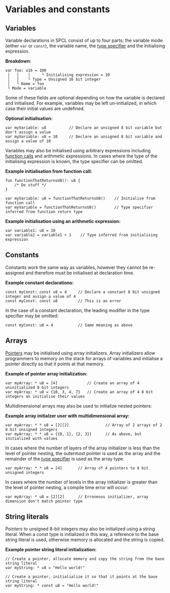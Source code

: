 # Variables and constants

## Variables
Variable declarations in SPCL consist of up to four parts; the variable mode (either `var` or `const`), the variable 
name, the [type specifier](types.md#type-specifiers) and the initialising expression.

**Breakdown:**
```
var foo: u16 = 100
 │   │    │     └ Initialising expression = 10
 │   │    └ Type = Unsigned 16 bit integer
 │   └ Name = foo
 └ Mode = variable
```

Some of these fields are optional depending on how the variable is declared and initialised. For example, variables
may be left un-initialized, in which case their initial values are undefined.

**Optional initialisation:**
```
var myVariable: u8          // Declare an unsigned 8 bit variable but don't assign a value
var myVariable: u8 = 10     // Declare an unsigned 8 bit variable and assign a value of 10
```

Variables may also be initialised using arbitrary expressions including
[function calls](functions.md#function-definitions) and arithmetic expressions. In cases where the type of the 
initialising expression is known, the type specifier can be omitted.

**Example initialisation from function call:**
```
fun functionThatReturnsU8(): u8 {
    /* Do stuff */
}

var myVariable: u8 = functionThatReturnsU8()    // Initialise from function call
var myVariable = functionThatReturnsU8()        // Type specifier inferred from function return type
```

**Example initialisation using an arithmetic expression:**
```
var variable1: u8 = 10
var variable2 = variable1 + 1    // Type inferred from initialising expression
```

## Constants
Constants work the same way as variables, however they cannot be re-assigned and therefore must be initialised at
declaration time.

**Example constant declarations:**
```
const myConst: const u8 = 4     // Declare a constant 8 bit unsigned integer and assign a value of 4
const myConst: const u8         // This is an error
```

In the case of a constant declaration, the leading modifier in the type specifier may be omitted:

```
const myConst: u8 = 4           // Same meaning as above
```

## Arrays
[Pointers](types.md#pointer-types) may be initialised using array initializers. Array initializers allow programmers to 
memory on the stack for arrays of variables and initialise a pointer directly so that it points at that memory.

**Example of pointer array initialization:**
```
var myArray: * u8 = [4]             // Create an array of 4 uninitialized 8 bit integers
var myArray: * u8 = {10, 3, 4, 7}   // Create an array of 4 8 bit integers an initialise their values
```

Multidimensional arrays may also be used to initialize nested pointers:

**Example array initialzer user with multidimensional array:**
```
var myArray: * * u8 = [2][2]                // Array of 2 arrays of 2 8 bit unsigned integers
var myArray: * * u8 = {{0, 1}, {2, 3}}      // As above, but initialized with values
```

In cases where the number of layers of the array initializer is less than the level of pointer nesting, the outermost
pointer is used as the array and the remainder of the [type specifier](types.md#type-specifiers) is used as the array
type.

```
var myArray: * * u8 = [4]       // Array of 4 pointers to 8 bit unsigned integers
```

In cases where the number of levels in the array initializer is greater than the level of pointer nesting, a compile
time error will occur:

```
var myArray: * u8 = [2][2]      // Erroneous initializer, array dimension don't match pointer type
```

## String literals
Pointers to unsigned 8-bit integers may also be initialized using a string literal. When a const type is initialized in
this way, a reference to the base string literal is used, otherwise memory is allocated and the string is copied.

**Example pointer string literal initialization:**
```
// Create a pointer, allocate memory and copy the string from the base string literal
var myString: * u8 = "Hello world!"

// Create a pointer, initialialize it so that it points at the base string literal
var myString: * const u8 = "Hello world!"
```
